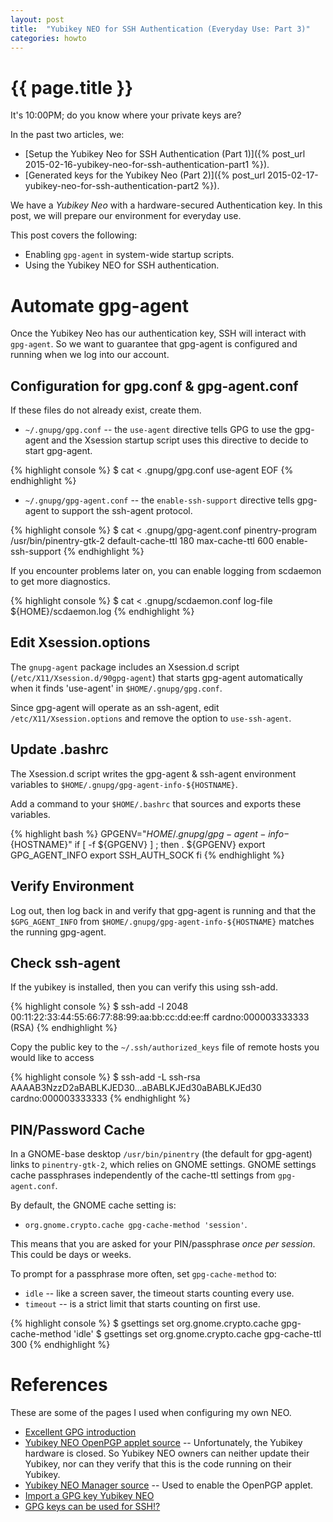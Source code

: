 ```yaml
---
layout: post
title:  "Yubikey NEO for SSH Authentication (Everyday Use: Part 3)"
categories: howto
---
```


<div id="table_of_content"></div>

# {{ page.title }}

It's 10:00PM; do you know where your private keys are?

In the past two articles, we:

* [Setup the Yubikey Neo for SSH Authentication (Part 1)]({% post_url 2015-02-16-yubikey-neo-for-ssh-authentication-part1 %}).
* [Generated keys for the Yubikey Neo (Part 2)]({% post_url 2015-02-17-yubikey-neo-for-ssh-authentication-part2 %}).

We have a _Yubikey Neo_ with a hardware-secured Authentication key.  In this
post, we will prepare our environment for everyday use.

This post covers the following:

* Enabling `gpg-agent` in system-wide startup scripts.
* Using the Yubikey NEO for SSH authentication.

# Automate gpg-agent

Once the Yubikey Neo has our authentication key, SSH will interact with
`gpg-agent`. So we want to guarantee that gpg-agent is configured and running
when we log into our account.

## Configuration for gpg.conf & gpg-agent.conf

If these files do not already exist, create them.
 
* `~/.gnupg/gpg.conf` -- the `use-agent` directive tells GPG to use the
  gpg-agent and the Xsession startup script uses this directive to decide to
  start gpg-agent.

{% highlight console %}
$ cat <<EOF > .gnupg/gpg.conf 
use-agent
EOF
{% endhighlight %}

* `~/.gnupg/gpg-agent.conf` -- the `enable-ssh-support` directive tells gpg-agent
to support the ssh-agent protocol.

{% highlight console %}
$ cat <<EOF > .gnupg/gpg-agent.conf 
pinentry-program /usr/bin/pinentry-gtk-2
default-cache-ttl 180
max-cache-ttl 600
enable-ssh-support
{% endhighlight %}

If you encounter problems later on, you can enable logging from scdaemon to get
more diagnostics.

{% highlight console %}
$ cat <<EOF > .gnupg/scdaemon.conf
log-file ${HOME}/scdaemon.log
{% endhighlight %}

## Edit Xsession.options

The `gnupg-agent` package includes an Xsession.d script
(`/etc/X11/Xsession.d/90gpg-agent`) that starts gpg-agent automatically when
it finds 'use-agent' in `$HOME/.gnupg/gpg.conf`.

Since gpg-agent will operate as an ssh-agent, edit `/etc/X11/Xsession.options`
and remove the option to `use-ssh-agent`.

## Update .bashrc

The Xsession.d script writes the gpg-agent & ssh-agent environment variables to
`$HOME/.gnupg/gpg-agent-info-${HOSTNAME}`.

Add a command to your `$HOME/.bashrc` that sources and exports these variables.

{% highlight bash %}
GPGENV="${HOME}/.gnupg/gpg-agent-info-${HOSTNAME}"
if [ -f ${GPGENV} ] ; then
  . ${GPGENV}
  export GPG_AGENT_INFO
  export SSH_AUTH_SOCK
fi
{% endhighlight %}

## Verify Environment

Log out, then log back in and verify that gpg-agent is running and that the
`$GPG_AGENT_INFO` from `$HOME/.gnupg/gpg-agent-info-${HOSTNAME}` matches the
running gpg-agent.

## Check ssh-agent

If the yubikey is installed, then you can verify this using ssh-add.

{% highlight console %}
$ ssh-add -l
2048 00:11:22:33:44:55:66:77:88:99:aa:bb:cc:dd:ee:ff cardno:000003333333 (RSA)
{% endhighlight %}

Copy the public key to the `~/.ssh/authorized_keys` file of remote hosts you
would like to access 

{% highlight console %}
$ ssh-add -L
ssh-rsa AAAAB3NzzD2aBABLKJED30...aBABLKJEd30aBABLKJEd30 cardno:000003333333
{% endhighlight %}

## PIN/Password Cache

In a GNOME-base desktop `/usr/bin/pinentry` (the default for gpg-agent) links to
`pinentry-gtk-2`, which relies on GNOME settings. GNOME settings cache
passphrases independently of the cache-ttl settings from `gpg-agent.conf`.

By default, the GNOME cache setting is:

* `org.gnome.crypto.cache gpg-cache-method 'session'`.

This means that you are asked for your PIN/passphrase *once per session*. This
could be days or weeks.

To prompt for a passphrase more often, set `gpg-cache-method` to:

* `idle` -- like a screen saver, the timeout starts counting every use.
* `timeout` -- is a strict limit that starts counting on first use.


{% highlight console %}
$ gsettings set org.gnome.crypto.cache gpg-cache-method 'idle'
$ gsettings set org.gnome.crypto.cache gpg-cache-ttl 300
{% endhighlight %}

# References

These are some of the pages I used when configuring my own NEO.

* [Excellent GPG introduction](http://spin.atomicobject.com/2013/09/25/gpg-gnu-privacy-guard/)
* [Yubikey NEO OpenPGP applet source](https://github.com/Yubico/ykneo-openpgp) -- Unfortunately, the Yubikey hardware is closed. So Yubikey NEO owners can neither update their Yubikey, nor can they verify that this is the code running on their Yubikey.
* [Yubikey NEO Manager source](https://developers.yubico.com/yubikey-neo-manager/) -- Used to enable the OpenPGP applet.
* [Import a GPG key Yubikey NEO](https://developers.yubico.com/ykneo-openpgp/KeyImport.html)
* [GPG keys can be used for SSH!?](https://blog.habets.se/2013/02/GPG-and-SSH-with-Yubikey-NEO)

